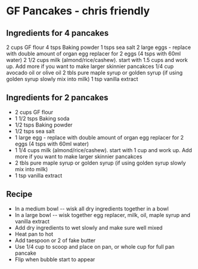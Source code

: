 # GF Pancakes - chris friendly

## Ingredients for 4 pancakes
2 cups 		    GF flour
4 tsps		    Baking powder
1 tsps 		    sea salt
2 large 	    eggs 			- replace with double amount of organ egg replacer for 2 eggs (4 tsps with 60ml water)
2 1/2 cups	    milk (almond/rice/cashew). start with 1.5 cups and work up. Add more if you want to make larger skinnier pancakces
1/4 cup		    avocado oil or olive oil
2 tbls		    pure maple syrup or golden syrup (if using golden syrup slowly mix into milk)
1 tsp 		    vanilla extract

## Ingredients for 2 pancakes
- 2 cups 		    GF flour
- 1 1/2 tsps		Baking soda
- 1/2 tsps        Baking powder
- 1/2 tsps 		sea salt
- 1 large 	    egg - replace with double amount of organ egg replacer for 2 eggs (4 tsps with 60ml water)
- 1 1/4 cups	    milk (almond/rice/cashew). start with 1 cup and work up. Add more if you want to make larger skinnier pancakces
- 2 tbls		    pure maple syrup or golden syrup (if using golden syrup slowly mix into milk)
- 1 tsp 		    vanilla extract


## Recipe
- In a medium bowl -- wisk all dry ingredients together in a bowl
- In a large bowl -- wisk together egg replacer, milk, oil, maple syrup and vanilla extract
- Add dry ingredients to wet slowly and make sure well mixed
- Heat pan to hot
- Add taespoon or 2 of fake butter
- Use 1/4 cup to scoop and place on pan, or whole cup for full pan pancake
- Flip when bubble start to appear